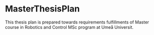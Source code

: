 # MasterThesisPlan
This thesis plan is prepared towards requirements fulfillments of Master course in Robotics and Control MSc program at Umeå Universit.


